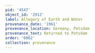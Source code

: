 ```yaml
---
pid: '4547'
object_id: '2912'
label: Allegory of Earth and Water
provenance_date: '1961'
provenance_location: Germany, Potsdam
provenance_text: Returned to Potsdam
order: '0062'
collection: provenance
---
```


